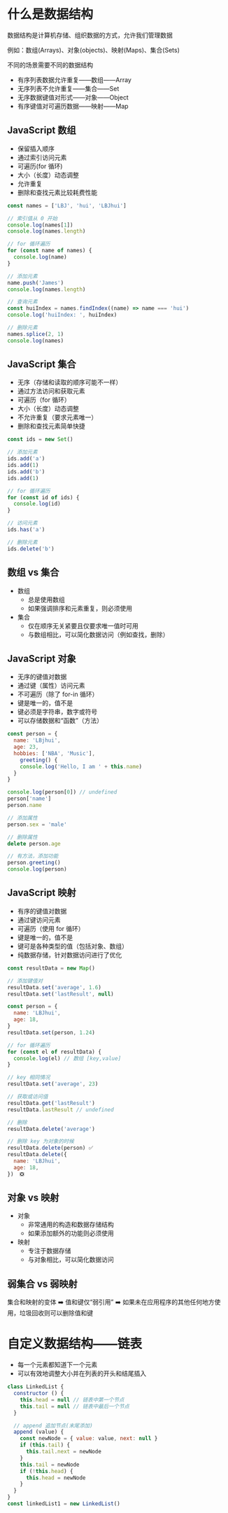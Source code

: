 # 什么是数据结构

数据结构是计算机存储、组织数据的方式，允许我们管理数据

例如：数组(Arrays)、对象(objects)、映射(Maps)、集合(Sets)

不同的场景需要不同的数据结构

- 有序列表数据允许重复——数组——Array
- 无序列表不允许重复——集合——Set
- 无序数据键值对形式——对象——Object
- 有序键值对可遍历数据——映射——Map

## JavaScript 数组

- 保留插入顺序
- 通过索引访问元素
- 可遍历(for 循环)
- 大小（长度）动态调整
- 允许重复
- 删除和查找元素比较耗费性能

```javascript
const names = ['LBJ', 'hui', 'LBJhui']

// 索引值从 0 开始
console.log(names[1])
console.log(names.length)

// for 循环遍历
for (const name of names) {
  console.log(name)
}

// 添加元素
name.push('James')
console.log(names.length)

// 查询元素
const huiIndex = names.findIndex((name) => name === 'hui')
console.log('huiIndex: ', huiIndex)

// 删除元素
names.splice(2, 1)
console.log(names)
```

## JavaScript 集合

- 无序（存储和读取的顺序可能不一样）
- 通过方法访问和获取元素
- 可遍历（for 循环）
- 大小（长度）动态调整
- 不允许重复（要求元素唯一）
- 删除和查找元素简单快捷

```javascript
const ids = new Set()

// 添加元素
ids.add('a')
ids.add(1)
ids.add('b')
ids.add(1)

// for 循环遍历
for (const id of ids) {
  console.log(id)
}

// 访问元素
ids.has('a')

// 删除元素
ids.delete('b')
```

## 数组 vs 集合

- 数组
  - 总是使用数组
  - 如果强调排序和元素重复，则必须使用
- 集合
  - 仅在顺序无关紧要且仅要求唯一值时可用
  - 与数组相比，可以简化数据访问（例如查找，删除）

## JavaScript 对象

- 无序的键值对数据
- 通过键（属性）访问元素
- 不可遍历（除了 for-in 循环）
- 键是唯一的，值不是
- 键必须是字符串，数字或符号
- 可以存储数据和“函数”（方法）

```javascript
const person = {
  name: 'LBjhui',
  age: 23,
  hobbies: ['NBA', 'Music'],
    greeting() {
    console.log('Hello, I am ' + this.name)
  }
}

console.log(person[0]) // undefined
person['name']
person.name

// 添加属性
person.sex = 'male'

// 删除属性
delete person.age

// 有方法，添加功能
person.greeting()
console.log(person)
```

## JavaScript 映射

- 有序的键值对数据
- 通过键访问元素
- 可遍历（使用 for 循环）
- 键是唯一的，值不是
- 键可是各种类型的值（包括对象、数组）
- 纯数据存储，针对数据访问进行了优化

```javascript
const resultData = new Map()

// 添加键值对
resultData.set('average', 1.6)
resultData.set('lastResult', null)

const person = {
  name: 'LBJhui',
  age: 18,
}
resultData.set(person, 1.24)

// for 循环遍历
for (const el of resultData) {
  console.log(el) // 数组 [key,value]
}

// key 相同情况
resultData.set('average', 23)

// 获取或访问值
resultData.get('lastResult')
resultData.lastResult // undefined

// 删除
resultData.delete('average')

// 删除 key 为对象的时候
resultData.delete(person) ✅
resultData.delete({
  name: 'LBJhui',
  age: 18,
})  ❎
```

## 对象 vs 映射

- 对象
  - 非常通用的构造和数据存储结构
  - 如果添加额外的功能则必须使用
- 映射
  - 专注于数据存储
  - 与对象相比，可以简化数据访问

## 弱集合 vs 弱映射

集合和映射的变体 ➡️ 值和键仅“弱引用” ➡️ 如果未在应用程序的其他任何地方使用，垃圾回收则可以删除值和键

# 自定义数据结构——链表

- 每一个元素都知道下一个元素
- 可以有效地调整大小并在列表的开头和结尾插入

```JavaScript
class LinkedList {
  constructor () {
    this.head = null // 链表中第一个节点
    this.tail = null // 链表中最后一个节点
  }

  // append 追加节点(末尾添加)
  append (value) {
    const newNode = { value: value, next: null }
    if (this.tail) {
      this.tail.next = newNode
    }
    this.tail = newNode
    if (!this.head) {
      this.head = newNode
    }
  }
}
const linkedList1 = new LinkedList()
```